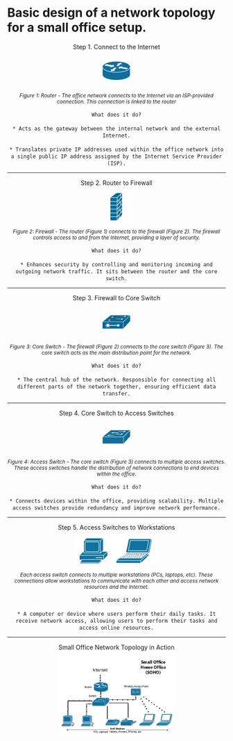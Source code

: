 # Basic design of a network topology for a small office setup.

<div style="text-align: center;">

Step 1. Connect to the Internet

  ![Web Browser Image](images/ciscorouter.png)
  <p style="font-size: smaller;"><em>Figure 1: Router -
  The office network connects to the Internet via an ISP-provided connection. This connection is linked to the router</em></p>
  
</div>

<div style="text-align: center;">

     What does it do? 
    
    * Acts as the gateway between the internal network and the external Internet.

    * Translates private IP addresses used within the office network into a single public IP address assigned by the Internet Service Provider (ISP).

</div>

---

<div style="text-align: center;">

Step 2. Router to Firewall

  ![Web Browser Image](images/firewall.png)
  <p style="font-size: smaller;"><em>Figure 2: Firewall - The router (Figure 1) connects to the firewall (Figure 2). The firewall controls access to and from the Internet, providing a layer of security. </em></p>
</div>

<div style="text-align: center;">

     What does it do? 
    
    * Enhances security by controlling and monitoring incoming and outgoing network traffic. It sits between the router and the core switch.

</div>

---

<div style="text-align: center;">

Step 3. Firewall to Core Switch

![Web Browser Image](images/coreswitch.png)
  <p style="font-size: smaller;"><em>Figure 3: Core Switch - The firewall (Figure 2) connects to the core switch (Figure 3). The core switch acts as the main distribution point for the network. </em></p>
</div>

<div style="text-align: center;">

     What does it do? 
    
    * The central hub of the network. Responsible for connecting all different parts of the network together, ensuring efficient data transfer.

</div>

---

<div style="text-align: center;">

Step 4. Core Switch to Access Switches

  ![Web Browser Image](images/accessswitch.png)
  <p style="font-size: smaller;"><em>Figure 4: Access Switch - The core switch (Figure 3) connects to multiple access switches. These access switches handle the distribution of network connections to end devices within the office. </em></p>
</div>

<div style="text-align: center;">

     What does it do? 
    
    * Connects devices within the office, providing scalability. Multiple access switches provide redundancy and improve network performance.
</div>

---

<div style="text-align: center;">

Step 5. Access Switches to Workstations

  ![Web Browser Image](images/workstations.png)
  <p style="font-size: smaller;"><em>Each access switch connects to multiple workstations (PCs, laptops, etc). These connections allow workstations to communicate with each other and access network resources and the Internet. </em></p>
</div>

<div style="text-align: center;">

     What does it do? 
    
    * A computer or device where users perform their daily tasks. It receive network access, allowing users to perform their tasks and access online resources.
</div>

---
<div style="text-align: center;">

Small Office Network Topology in Action

  ![Web Browser Image](images/basicnetworkdiagram.gif)

</div>


</div>
